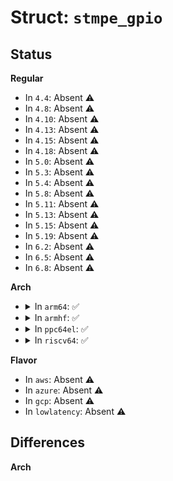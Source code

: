 # Struct: <code>stmpe_gpio</code>

## Status
<b>Regular</b>
<ul>
<li>
In <code>4.4</code>: Absent ⚠️
</li>
<li>
In <code>4.8</code>: Absent ⚠️
</li>
<li>
In <code>4.10</code>: Absent ⚠️
</li>
<li>
In <code>4.13</code>: Absent ⚠️
</li>
<li>
In <code>4.15</code>: Absent ⚠️
</li>
<li>
In <code>4.18</code>: Absent ⚠️
</li>
<li>
In <code>5.0</code>: Absent ⚠️
</li>
<li>
In <code>5.3</code>: Absent ⚠️
</li>
<li>
In <code>5.4</code>: Absent ⚠️
</li>
<li>
In <code>5.8</code>: Absent ⚠️
</li>
<li>
In <code>5.11</code>: Absent ⚠️
</li>
<li>
In <code>5.13</code>: Absent ⚠️
</li>
<li>
In <code>5.15</code>: Absent ⚠️
</li>
<li>
In <code>5.19</code>: Absent ⚠️
</li>
<li>
In <code>6.2</code>: Absent ⚠️
</li>
<li>
In <code>6.5</code>: Absent ⚠️
</li>
<li>
In <code>6.8</code>: Absent ⚠️
</li>
</ul>
<b>Arch</b>
<ul>
<li>
<details>
<summary>In <code>arm64</code>: ✅</summary>

```c
struct stmpe_gpio {
    struct gpio_chip chip;
    struct stmpe *stmpe;
    struct device *dev;
    struct mutex irq_lock;
    u32 norequest_mask;
    u8 regs[9];
    u8 oldregs[9];
};
```
</details>
</li>
<li>
<details>
<summary>In <code>armhf</code>: ✅</summary>

```c
struct stmpe_gpio {
    struct gpio_chip chip;
    struct stmpe *stmpe;
    struct device *dev;
    struct mutex irq_lock;
    u32 norequest_mask;
    u8 regs[9];
    u8 oldregs[9];
};
```
</details>
</li>
<li>
<details>
<summary>In <code>ppc64el</code>: ✅</summary>

```c
struct stmpe_gpio {
    struct gpio_chip chip;
    struct stmpe *stmpe;
    struct device *dev;
    struct mutex irq_lock;
    u32 norequest_mask;
    u8 regs[9];
    u8 oldregs[9];
};
```
</details>
</li>
<li>
<details>
<summary>In <code>riscv64</code>: ✅</summary>

```c
struct stmpe_gpio {
    struct gpio_chip chip;
    struct stmpe *stmpe;
    struct device *dev;
    struct mutex irq_lock;
    u32 norequest_mask;
    u8 regs[9];
    u8 oldregs[9];
};
```
</details>
</li>
</ul>
<b>Flavor</b>
<ul>
<li>
In <code>aws</code>: Absent ⚠️
</li>
<li>
In <code>azure</code>: Absent ⚠️
</li>
<li>
In <code>gcp</code>: Absent ⚠️
</li>
<li>
In <code>lowlatency</code>: Absent ⚠️
</li>
</ul>

## Differences
<b>Arch</b>
<ul>
</ul>

